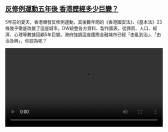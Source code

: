 <!--1718524024000-->
[反修例運動五年後 香港歷經多少巨變？](https://www.dw.com/zh/%E5%8F%8D%E4%BF%AE%E4%BE%8B%E9%81%8B%E5%8B%95%E4%BA%94%E5%B9%B4%E5%BE%8C%20%E9%A6%99%E6%B8%AF%E6%AD%B7%E7%B6%93%E5%A4%9A%E5%B0%91%E5%B7%A8%E8%AE%8A%EF%BC%9F/a-69358657)
------

<p>5年前的夏天，香港爆發反修例運動，其後數年間的《香港國安法》、《基本法》23條幾乎徹底改變了這座城市。DW統整各方資料、製作圖表，從罪罰、人口、經濟、心理等數據回顧5年巨變。港府強調這座國際金融城市已經「由亂到治」、「由治及興」，你認為呢？</small></p><video src="https://tvdownloaddw-a.akamaihd.net/Events/mp4/vdt_zh/2024/dwvgchi240614_hkinfographicwide__01icw_AVC_1280x720.mp4" controls style="width:100%"></video>
